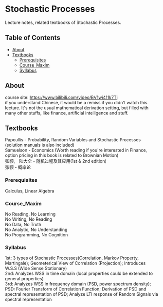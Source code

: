 # Stochastic Processes

Lecture notes, related textbooks of Stochastic Processes.

## Table of Contents

- [About](#about)
- [Textbooks](#textbooks)
  - [Prerequisites](#prerequisites)
  - [Course_Maxim](#course_maxim)
  - [Syllabus](#syllabus)

## About

course site: https://www.bilibili.com/video/BV1wj411k7Tj <br>
if you understand Chinese, it would be a remiss if you didn't watch this lecture. It's not the usual mathematical derivation setting, but filled with many other stuffs, like finance, artificial intelligence and stuff.

## Textbooks

Papoullis - Probability, Random Variables and Stochastic Processes (solution manuals is also included) <br>
Samuelson - Economics (Worth reading if you're interested in Finance, option pricing in this book is related to Brownian Motion)<br>
张颢， 陆大全 - 随机过程及其应用(1st & 2nd edition)<br>
张颢 - 概率论

### Prerequisites

Calculus, Linear Algebra

### Course_Maxim
No Reading, No Learning <br>
No Writing, No Reading <br>
No Data, No Truth <br>
No Analytic, No Understanding <br>
No Programming, No Cognition 

### Syllabus
1st: 3 types of Stochastic Processes(Correlation, Markov Property, Martingale); Geometerical View of Correlation (Projection); Introduces W.S.S (Wide Sense Stationary) <br>
2nd: Analyzes WSS in time domain (local properties could be extended to general properties) <br>
3rd: Analyzes WSS in frequency domain (PSD, power spectrum density); PSD: Fourier Transform of Correlation Function; Derivation of PSD and spectral representation of PSD; Analyze LTI response of Random Signals via spectral representation <br>
